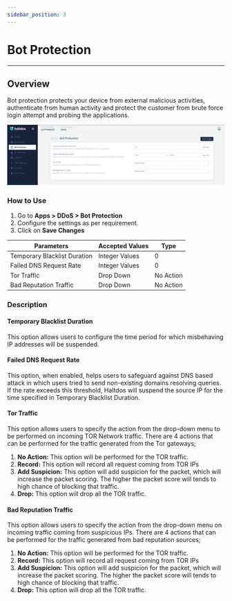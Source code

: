 ```yaml
---
sidebar_position: 3
---
```


# Bot Protection

---

## Overview 

Bot protection protects your device from external malicious activities, authenticate from human activity and protect the customer from brute force login attempt and probing the applications.

![bot_protection](\img\ddos\v7\docs\botprotection.png)

### How to Use

1. Go to **Apps > DDoS > Bot Protection**
2. Configure the settings as per requirement.
3. Click on **Save Changes**

| Parameters                   | Accepted Values  | Type      |
|------------------------------|------------------|-----------|
| Temporary Blacklist Duration | Integer Values   | 0         |
| Failed DNS Request Rate      | Integer Values   | 0         |
| Tor Traffic                  | Drop Down        | No Action |
| Bad Reputation Traffic       | Drop Down        | No Action |

### Description

#### Temporary Blacklist Duration

This option allows users to configure the time period for which misbehaving IP addresses will be suspended.

#### Failed DNS Request Rate

This option, when enabled, helps users to safeguard against DNS based attack in which users tried to send non-existing domains resolving queries. If the rate exceeds this threshold, Haltdos will suspend the source IP for the time specified in Temporary Blacklist Duration.

#### Tor Traffic

This option allows users to specify the action from the drop-down menu to be performed on incoming TOR Network traffic. There are 4 actions that can be performed for the traffic generated from the Tor gateways;
1. **No Action:** This option will be performed for the TOR traffic.
2. **Record:** This option will record all request coming from TOR IPs
3. **Add Suspicion:** This option will add suspicion for the packet, which will increase the packet scoring. The higher the packet score will tends to high chance of blocking that traffic.
4. **Drop:** This option will drop all the TOR traffic.


#### Bad Reputation Traffic

This option allows users to specify the action from the drop-down menu on incoming traffic coming from suspicious IPs. There are 4 actions that can be performed for the traffic generated from bad reputation sources;
1. **No Action:** This option will be performed for the TOR traffic.
2. **Record:** This option will record all request coming from TOR IPs
3. **Add Suspicion:** This option will add suspicion for the packet, which will increase the packet scoring. The higher the packet score will tends to high chance of blocking that traffic.
4. **Drop:** This option will drop all the TOR traffic.
